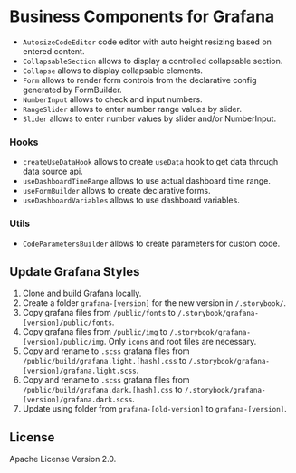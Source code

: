 # Business Components for Grafana

- `AutosizeCodeEditor` code editor with auto height resizing based on entered content.
- `CollapsableSection` allows to display a controlled collapsable section.
- `Collapse` allows to display collapsable elements.
- `Form` allows to render form controls from the declarative config generated by FormBuilder.
- `NumberInput` allows to check and input numbers.
- `RangeSlider` allows to enter number range values by slider.
- `Slider` allows to enter number values by slider and/or NumberInput.

### Hooks

- `createUseDataHook` allows to create `useData` hook to get data through data source api.
- `useDashboardTimeRange` allows to use actual dashboard time range.
- `useFormBuilder` allows to create declarative forms.
- `useDashboardVariables` allows to use dashboard variables.

### Utils

- `CodeParametersBuilder` allows to create parameters for custom code.

## Update Grafana Styles

1. Clone and build Grafana locally.
2. Create a folder `grafana-[version]` for the new version in `/.storybook/`.
3. Copy grafana files from `/public/fonts` to `/.storybook/grafana-[version]/public/fonts`.
4. Copy grafana files from `/public/img` to `/.storybook/grafana-[version]/public/img`. Only `icons` and root files are necessary.
5. Copy and rename to `.scss` grafana files from `/public/build/grafana.light.[hash].css` to `/.storybook/grafana-[version]/grafana.light.scss`.
6. Copy and rename to `.scss` grafana files from `/public/build/grafana.dark.[hash].css` to `/.storybook/grafana-[version]/grafana.dark.scss`.
7. Update using folder from `grafana-[old-version]` to `grafana-[version]`.

## License

Apache License Version 2.0.

